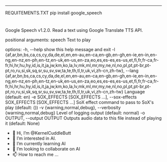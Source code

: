 ***
REQUITEMENTS.TXT
pip install google_speech

#

Google Speech v1.2.0. Read a text using Google Translate TTS API.

positional arguments:
  speech                Text to play

options:
  -h, --help            show this help message and exit
  -l {af,ar,bn,bs,ca,cs,cy,da,de,el,en,en-au,en-ca,en-gb,en-gh,en-ie,en-in,en-ng,en-nz,en-ph,en-tz,en-uk,en-us,en-za,eo,es,es-es,es-us,et,fi,fr,fr-ca,fr-fr,hi,hr,hu,hy,id,is,it,ja,jw,km,ko,la,lv,mk,ml,mr,my,ne,nl,no,pl,pt,pt-br,pt-pt,ro,ru,si,sk,sq,sr,su,sv,sw,ta,te,th,tl,tr,uk,vi,zh-cn,zh-tw}, --lang {af,ar,bn,bs,ca,cs,cy,da,de,el,en,en-au,en-ca,en-gb,en-gh,en-ie,en-in,en-ng,en-nz,en-ph,en-tz,en-uk,en-us,en-za,eo,es,es-es,es-us,et,fi,fr,fr-ca,fr-fr,hi,hr,hu,hy,id,is,it,ja,jw,km,ko,la,lv,mk,ml,mr,my,ne,nl,no,pl,pt,pt-br,pt-pt,ro,ru,si,sk,sq,sr,su,sv,sw,ta,te,th,tl,tr,uk,vi,zh-cn,zh-tw}
                        Language (default: en)
  -e SOX_EFFECTS [SOX_EFFECTS ...], --sox-effects SOX_EFFECTS [SOX_EFFECTS ...]
                        SoX effect command to pass to SoX's play (default: ())
  -v {warning,normal,debug}, --verbosity {warning,normal,debug}
                        Level of logging output (default: normal)
  -o OUTPUT, --output OUTPUT
                        Outputs audio data to this file instead of playing it
                        (default: None)



- 👋 Hi, I’m @KernelCuddleButt
- 👀 I’m interested in AI.
- 🌱 I’m currently learning AI
- 💞️ I’m looking to collaborate on AI
- 📫 How to reach me ...
